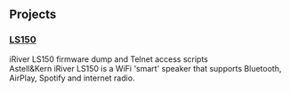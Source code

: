 ## Projects
### [LS150](https://crymeiriver.github.io/LS150)
iRiver LS150 firmware dump and Telnet access scripts  
Astell&Kern iRiver LS150 is a WiFi 'smart' speaker that supports Bluetooth, AirPlay, Spotify and internet radio.
